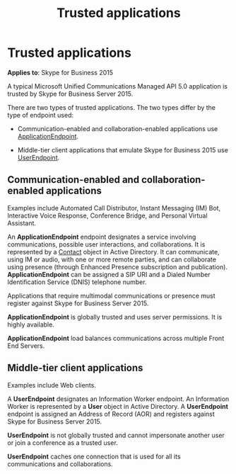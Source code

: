 ﻿---
title: Trusted applications
TOCTitle: Trusted applications
ms:assetid: 12b41b03-6149-4e97-bc70-adaeb2aa28e3
ms:mtpsurl: https://msdn.microsoft.com/en-us/library/Dn466044(v=office.16)
ms:contentKeyID: 65239983
ms.date: 07/27/2015
mtps_version: v=office.16
---

# Trusted applications


**Applies to**: Skype for Business 2015

A typical Microsoft Unified Communications Managed API 5.0 application is trusted by Skype for Business Server 2015.

There are two types of trusted applications. The two types differ by the type of endpoint used:

  - Communication-enabled and collaboration-enabled applications use [ApplicationEndpoint](https://msdn.microsoft.com/en-us/library/hh384825\(v=office.16\)).

  - Middle-tier client applications that emulate Skype for Business 2015 use [UserEndpoint](https://msdn.microsoft.com/en-us/library/hh348819\(v=office.16\)).

## Communication-enabled and collaboration-enabled applications

Examples include Automated Call Distributor, Instant Messaging (IM) Bot, Interactive Voice Response, Conference Bridge, and Personal Virtual Assistant.

An **ApplicationEndpoint** endpoint designates a service involving communications, possible user interactions, and collaborations. It is represented by a [Contact](https://msdn.microsoft.com/en-us/library/hh381065\(v=office.16\)) object in Active Directory. It can communicate, using IM or audio, with one or more remote parties, and can collaborate using presence (through Enhanced Presence subscription and publication). **ApplicationEndpoint** can be assigned a SIP URI and a Dialed Number Identification Service (DNIS) telephone number.

Applications that require multimodal communications or presence must register against Skype for Business Server 2015.

**ApplicationEndpoint** is globally trusted and uses server permissions. It is highly available.

**ApplicationEndpoint** load balances communications across multiple Front End Servers.

## Middle-tier client applications

Examples include Web clients.

A **UserEndpoint** designates an Information Worker endpoint. An Information Worker is represented by a **User** object in Active Directory. A **UserEndpoint** endpoint is assigned an Address of Record (AOR) and registers against Skype for Business Server 2015.

**UserEndpoint** is not globally trusted and cannot impersonate another user or join a conference as a trusted user.

**UserEndpoint** caches one connection that is used for all its communications and collaborations.

